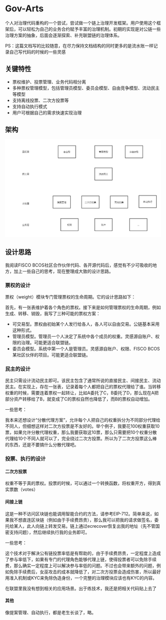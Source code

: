 # Gov-Arts

个人对治理代码重构的一个尝试，尝试做一个链上治理开发框架。用户使用这个框架后，可以轻松为自己的业务合约赋予丰富的治理机制。初期的实现是对公链一些治理方案的抽象，后面会逐渐探索、补充联盟链的治理体系。


PS：这篇文档写的比较随意，在尽力保持文档结构的同时更多的是流水账一样记录自己写代码的时候的一些灵感

## 关键特性

- 票权维护、投票管理、业务代码相分离
- 多种票权管理模型，包括管理员模型、委员会模型、自由竞争模型、流动民主等模型
- 支持离线投票、二次方投票等
- 支持自动执行模式
- 用户可根据自己的需求快速实现治理

## 架构

![](image/设想.png)


## 设计思路

我阅读FISCO BCOS社区合作伙伴代码、各开源代码后，感觉有不少可吸收的地方，加上一些自己的思考，现在整理成大致的设计思路。

### 票权的设计

票权（weight）模块专门管理票权的生命周期。它的设计思路如下：

首先，有一张表维护着各个角色的票权。接下来是如何管理票权的生命周期，例如生成、转移、销毁，我写了三种可能的票权方案：

- 可交易型。票权由初始某个人发行给各人，各人可以自由交易。公链基本采用这种形式。
- 管理员模型。管理员一个人决定了系统中各个成员的权重。灵感源自账户、权限的治理。可能更适合联盟链。
- 委员会模型。系统中第一个人是管理员。灵感源自账户、权限、FISCO BCOS某社区伙伴的项目。可能更适合联盟链。

### 民主的设计

民主只需设计流动民主即可。该民主包含了通常所说的直接民主、间接民主、流动民主。在实现上，存在一张表，记录着每个人都把自己的票权代理给了谁。当转移权重的时候，需要连着票权一起转让，比如A委托了C，B委托了D，那么现在A把部分资产转移给了B，就变成了C的票权自然也降低了，而B的票权自动增加。

一些思考：

我本来还想设计“分散代理方案”，允许每个人把自己的权重拆分为不同部分代理给不同人，但细想这样对二次方投票是不友好的。举个例子，我要花100权重获取10票，如果允许分散代理权重，那么我要获取这10票，那么只需要把10个权重分散代理给10个不同人就可以了，完全绕过二次方投票。所以为了二次方投票这么棒的东西，还是不要搞什么分散代理吧。


### 投票、执行的设计

#### 二次方投票
权重不等于真的票权。投票的时候，可以通过一个转换函数，将权重开方，得到真实票数（votes）

#### 间接上链

这是一种不访问区块链也能调用智能合约的方法，请参考EIP-712。简单来说，如果我不想直连区块链（例如由于手续费昂贵），那么我可以把我的请求做签名，委托给某人，此人向链上转发交易。链上通过ecrecover恢复出我的地址（先不管国密支持问题），然后继续执行我的业务即可。

一些思考：

这个技术对于解决公有链投票率低是有帮助的，由于手续费昂贵，一定程度上造成了参与率低下，如果有专门的代理角色能够代理上链，使得投票者可以免除手续费，那么确实一定程度上可以解决参与率低的问题。不过也会带来额外的问题，例如免除手续费后，女巫攻击的成本就降低了，对二次方投票会造成伤害，所以最好用准入机制或KYC来免除伪造身份，一个完整的治理模块应该也有KYC的内容。

在联盟里我没有想到相关的应用场景。出于练技术，我还是把相关代码贴上去了

#### 其他
像提案管理、自动执行，都是老生长谈了，略。






